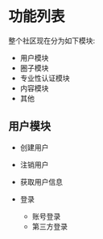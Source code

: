 # 功能列表

整个社区现在分为如下模块:

- 用户模块
- 圈子模块
- 专业性认证模块
- 内容模块
- 其他

## 用户模块
- 创建用户
- 注销用户
- 获取用户信息
- 登录
  
  - 账号登录
  - 第三方登录